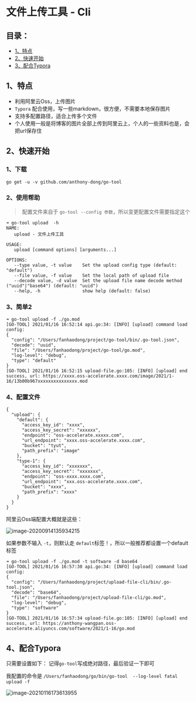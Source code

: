 # 文件上传工具 - Cli

## 目录：

- [1、特点](#1特点)
- [2、快速开始](#2快速开始)
- [3、配合Typora](#4配合Typora)

## 1、特点

- 利用阿里云Oss，上传图片
- `Typora` 配合使用，写一些markdown，很方便，不需要本地保存图片
- 支持多配置路径，适合上传多个文件
- 个人使用一般是将博客的图片全部上传到阿里云上，个人的一些资料也是，会把url保存住

## 2、快速开始

### 1、下载

```shell
go get -u -v github.com/anthony-dong/go-tool
```

### 2、使用帮助

> ​	配置文件来自于 `go-tool --config 参数`，所以变更配置文件需要指定这个

```shlle
➜ go-tool upload  -h
NAME:
   upload - 文件上传工具

USAGE:
   upload [command options] [arguments...]

OPTIONS:
   --type value, -t value    Set the upload config type (default: "default")
   --file value, -f value    Set the local path of upload file
   --decode value, -d value  Set the upload file name decode method ("uuid"|"base64") (default: "uuid")
   --help, -h                show help (default: false)
```

### 3、简单2

```shell
➜ go-tool upload -f ./go.mod
[GO-TOOL] 2021/01/16 16:52:14 api.go:34: [INFO] [upload] command load config:
{
  "config": "/Users/fanhaodong/project/go-tool/bin/.go-tool.json",
  "decode": "uuid",
  "file": "/Users/fanhaodong/project/go-tool/go.mod",
  "log-level": "debug",
  "type": "default"
}
[GO-TOOL] 2021/01/16 16:52:15 upload-file.go:105: [INFO] [upload] end success, url: https://xxxx.oss-accelerate.xxxx.com/image/2021/1-16/13b00b967xxxxxxxxxxxxxxx.mod
```

### 4、配置文件

```shell
{
  "upload": {
    "default": {
      "access_key_id": "xxxx",
      "access_key_secret": "xxxxxx",
      "endpoint": "oss-accelerate.xxxxx.com",
      "url_endpoint": "xxxx.oss-accelerate.xxxx.com",
      "bucket": "tyut",
      "path_prefix": "image"
    },
    "type-1": {
      "access_key_id": "xxxxxxx",
      "access_key_secret": "xxxxxxx",
      "endpoint": "oss-xxxx.xxxx.com",
      "url_endpoint": "xxx.oss-accelerate.xxxx.com",
      "bucket": "xxxx",
      "path_prefix": "xxxx"
    }
  }
}
```

阿里云Oss端配置大概就是这些：

![image-20200914135934215](https://tyut.oss-accelerate.aliyuncs.com/image/2020/9-14/42cdf58e904e4dbeac06028639db9d40.png)

如果参数不输入 `-t`，则默认走 `default`标签！，所以一般推荐都设置一个default标签

```shell
➜ go-tool upload -f ./go.mod -t software -d base64
[GO-TOOL] 2021/01/16 16:57:30 api.go:34: [INFO] [upload] command load config:
{
  "config": "/Users/fanhaodong/project/upload-file-cli/bin/.go-tool.json",
  "decode": "base64",
  "file": "/Users/fanhaodong/project/upload-file-cli/go.mod",
  "log-level": "debug",
  "type": "software"
}
[GO-TOOL] 2021/01/16 16:57:34 upload-file.go:105: [INFO] [upload] end success, url: https://anthony-wangpan.oss-accelerate.aliyuncs.com/software/2021/1-16/go.mod
```

## 4、配合Typora

只需要设置如下： 记得`go-tool`写成绝对路径，最后验证一下即可

我配置的命令是 `/Users/fanhaodong/go/bin/go-tool  --log-level fatal upload -f  `

![image-20210116173613955](https://tyut.oss-accelerate.aliyuncs.com/image/2021/1-16/e60e7865de434e37a78856ad91a00c8a.png)


